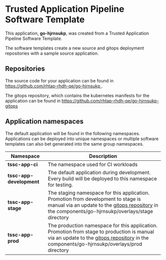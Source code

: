 # Trusted Application Pipeline Software Template

This application, **go-hjrnsukp**, was created from a Trusted Application Pipeline Software Template.

The software templates create a new source and gitops deployment repositories with a sample source application. 

## Repositories

The source code for your application can be found in [https://github.com/rhtap-rhdh-qe/go-hjrnsukp ](https://github.com/rhtap-rhdh-qe/go-hjrnsukp ).
 
The gitops repository, which contains the kubernetes manifests for the application can be found in 
[https://github.com/rhtap-rhdh-qe/go-hjrnsukp-gitops ](https://github.com/rhtap-rhdh-qe/go-hjrnsukp-gitops ) 

## Application namespaces 

The default application will be found in the following namespaces. Applications can be deployed into unique namespaces or multiple software templates can also bet generated into the same group namespaces.  

|  Namespace   |  Description   |  
| -------- | -------- |
| **tssc-app-ci** | The namespace used for CI workloads |
| **tssc-app-development** | The default application during development. Every build will be deployed to this namespace for testing. |
| **tssc-app-stage** | The staging namespace for this application. Promotion from development to stage is manual via an update to the [gitops repository](https://github.com/rhtap-rhdh-qe/go-hjrnsukp-gitops ) in the components/go-hjrnsukp/overlays/stage directory |
| **tssc-app-prod** | The production namespace for this application. Promotion from stage to production is manual via an update to the [gitops repository](https://github.com/rhtap-rhdh-qe/go-hjrnsukp-gitops ) in the components/go-hjrnsukp/overlays/prod directory |